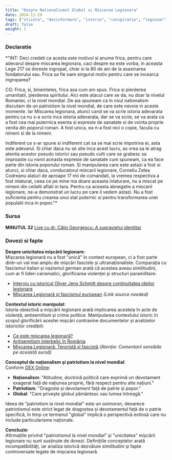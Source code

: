 ```yaml
---
title: "Despre Nationalismul Global si Miscarea Legionara"
date: 2024-11-29
tags: ["stiinta", "dezinformare", "istorie", "conspiratie", "legionar"]
draft: false
weight: 1
---
```


### Declaratie  

*"INT: Deci credeti ca acesta este motivul si anume frica, pentru care adevarul despre  <span class="emphasis">miscarea legionara, caci despre ea este vorba, in aceasta Lege 217 se doreste ingropat</span>, chiar si la 80 de ani de la asasinarea fondatorului sau. Frica sa fie oare singurul motiv pentru care se incearca ingroparea?  

CG: Frica, si, bineinteles, frica asa cum am spus. Frica si pierderea umanitatii, pierderea spiritului. Aici este atacul care se da, nu doar la nivelul Romaniei, ci la nivel mondial. <span class="emphasis">De aia spuneam ca in noul nationalism discutam de un patriotism la nivel mondial, de care este nevoie in aceste momente. Iar Miscarea legionara, atunci cand se va scrie istoria adevarata pentru ca nu s-a scris inca istoria adevarata, dar se va scrie, se va arata ca a fost cea mai puternica esenta si expresie de sanatate si de vointa proprie venita din poporul roman. A fost unica, ea n-a fost nici o copie, facuta cu nimeni si de la nimeni.</span> 

Indiferent ce s-ar spune si indiferent cat sa se mai scrie impotriva ei, asta este adevarul. Si chiar daca nu se stie inca acest lucru, as vrea sa le atrag atentia acestor pseudo istorici sau pseudo culti care se grabesc sa improaste cu noroi aceasta  <span class="emphasis">expresie de sanatate cum spuneam, ca ea face parte din istoria poporului roman.</span> Si manipularea care este astazi a fost si atunci, si chiar daca, conducatorul miscarii legionare, Corneliu Zelea Codreanu alaturi de aproape 17 mii de comandati, la vremea respectiva a fost inlaturat, ceea ce pe mine ma doare aceasta inlaturare, nu a miscat pe nimeni din ceilalti aflati in tara.  <span class="emphasis">Pentru ca aceasta abnegatie a miscarii legionare, ne-a demonstrat un lucru pe care il vedem astazi. Nu a fost suficienta pentru crearea unui stat puternic si pentru transformarea unei populatii inca in popor</span>."*
  

### Sursa 
**MINUTUL 32**
[Live cu dr. Călin Georgescu: A supraviețui identitar](https://www.facebook.com/GoguPuiu49/videos/3153666288043581/)  

### Dovezi si fapte  
<!--more-->
**Despre unicitatea mișcării legionare**:  
Mișcarea legionară nu a fost "unică" în context european, ci a fost parte dintr-un val mai amplu de mișcări fasciste și ultranaționaliste. Comparația cu fascismul italian și nazismul german arată că acestea aveau similitudini, cum ar fi lideri carismatici, glorificarea violenței și structuri paramilitare:  

- [Interviu cu istoricul Oliver Jens Schmitt despre continuitatea ideilor legionare](https://www.contributors.ro/interviu-cu-istoricul-oliver-jens-schmitt-despre-continuitatea-ideilor-legionare-in-na%C8%9Bionalismul-comunist/)  
- [Mișcarea Legionară și fascismul european](#) *(Link source needed)*  

**Contextul istoric manipulat**:  
Istoria obiectivă a mișcării legionare arată implicarea acesteia în acte de violență, antisemitism și crime politice. Manipularea contextului istoric în scopul glorificării acestei mișcări contravine documentelor și analizelor istoricilor credibili:  

- [Ce este mișcarea legionară?](https://www.protv.ro/articol/106397-ce-este-miscarea-legionara-organizatia-politica-asociata-cu-antisemitismul-violenta-si-colaborarea-cu-nazistii-de-ce-crime-este-responsabila)  
- [Antisemitism interbelic în România](https://revistapolis.ro/antisemitism-interbelic-in-romania/)  
- [Mișcarea Legionară: Teroristă și fascistă](https://ioncoja.ro/adrian-cioflanca-miscarea-legionara-fost-si-terorista-si-fascista/) *(Atenție: Comentarii sensibile pe această sursă)*  

**Conceptul de naționalism și patriotism la nivel mondial**:  
Conform [DEX Online](https://dexonline.ro/):  

- **Naționalism**: "Atitudine, doctrină politică care exprimă un devotament exagerat față de națiunea proprie, fără respect pentru alte națiuni."  
- **Patriotism**: "Dragoste și devotament față de patrie și popor."  
- **Global**: "Care privește globul pământesc sau lumea întreagă."  

Ideea de "patriotism la nivel mondial" este un oximoron, deoarece patriotismul este strict legat de dragostea și devotamentul față de o patrie specifică, în timp ce termenul "global" implică o perspectivă extinsă care nu include particularisme naționale.  

**Concluzie**:  
Afirmațiile privind "patriotismul la nivel mondial" și "unicitatea" mișcării legionare nu sunt susținute de dovezi. Definițiile conceptelor arată incompatibilități, iar analiza istorică dezvăluie similitudini și fapte controversate legate de mișcarea legionară.
